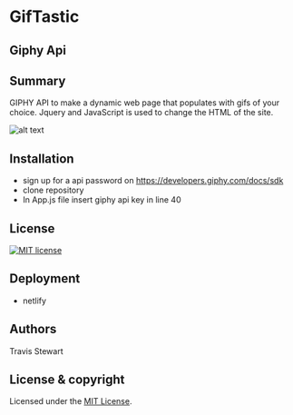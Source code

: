 # GifTastic
## Giphy Api 

## Summary 
 GIPHY API to make a dynamic web page that populates with gifs of your choice. Jquery and JavaScript is used to change the HTML of the site.
 
 ![alt text](assets/images/giphygif.gif)

## Installation 
  - sign up for a api password on https://developers.giphy.com/docs/sdk
  - clone repository 
  - In App.js file insert giphy api key in line 40  

## License 

[![MIT license](http://img.shields.io/badge/license-MIT-brightgreen.svg)](http://opensource.org/licenses/MIT)

## Deployment 
 - netlify
 
## Authors 
Travis Stewart 
## License & copyright

Licensed under the [MIT License](LICENSE).

